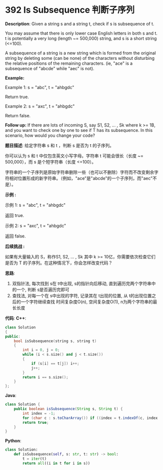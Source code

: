 # 392 Is Subsequence 判断子序列

__Description__:
Given a string s and a string t, check if s is subsequence of t.

You may assume that there is only lower case English letters in both s and t. t is potentially a very long (length ~= 500,000) string, and s is a short string (<=100).

A subsequence of a string is a new string which is formed from the original string by deleting some (can be none) of the characters without disturbing the relative positions of the remaining characters. (ie, "ace" is a subsequence of "abcde" while "aec" is not).

__Example:__

Example 1:
s = "abc", t = "ahbgdc"

Return true.

Example 2:
s = "axc", t = "ahbgdc"

Return false.

__Follow up:__
If there are lots of incoming S, say S1, S2, ... , Sk where k >= 1B, and you want to check one by one to see if T has its subsequence. In this scenario, how would you change your code?

__题目描述__:
给定字符串 s 和 t ，判断 s 是否为 t 的子序列。

你可以认为 s 和 t 中仅包含英文小写字母。字符串 t 可能会很长（长度 ~= 500,000），而 s 是个短字符串（长度 <=100）。

字符串的一个子序列是原始字符串删除一些（也可以不删除）字符而不改变剩余字符相对位置形成的新字符串。（例如，"ace"是"abcde"的一个子序列，而"aec"不是）。

__示例 :__

示例 1:
s = "abc", t = "ahbgdc"

返回 true.

示例 2:
s = "axc", t = "ahbgdc"

返回 false.

__后续挑战 :__

如果有大量输入的 S，称作S1, S2, ... , Sk 其中 k >= 10亿，你需要依次检查它们是否为 T 的子序列。在这种情况下，你会怎样改变代码？

__思路__:

1. 双指针法, 每次找到 s在 t中出现, s的指针向后移动, 直到遍历完两个字符串中的一个, 判断 s是否遍历完即可
2. 查找法, 对每一个在 s中出现的字符, 记录其在 t出现的位置, 从 t的出现位置之后的一个字符继续查找
时间复杂度O(n), 空间复杂度O(1), n为两个字符串的最长长度

__代码__:
__C++__:

```C++
class Solution 
{
public:
    bool isSubsequence(string s, string t) 
    {
        int i = 0, j = 0;
        while (i < s.size() and j < t.size())
        {
            if (s[i] == t[j]) i++;
            j++;
        }
        return i == s.size();
    }
};
```

__Java__:

```Java
class Solution {
    public boolean isSubsequence(String s, String t) {
        int index = -1;
        for (char c : s.toCharArray()) if ((index = t.indexOf(c, index + 1)) == -1) return false;
        return true;
    }
}
```

__Python__:

```Python
class Solution:
    def isSubsequence(self, s: str, t: str) -> bool:
        t = iter(t)
        return all((i in t for i in s))
```
